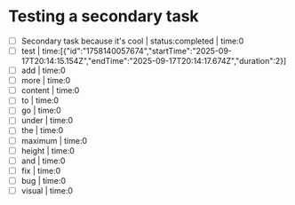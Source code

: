 # Testing a secondary task
<!-- type:task -->

- [ ] Secondary task because it's cool | status:completed | time:0
- [ ] test | time:[{"id":"1758140057674","startTime":"2025-09-17T20:14:15.154Z","endTime":"2025-09-17T20:14:17.674Z","duration":2}]
- [ ] add | time:0
- [ ] more | time:0
- [ ] content | time:0
- [ ] to | time:0
- [ ] go | time:0
- [ ] under | time:0
- [ ] the | time:0
- [ ] maximum | time:0
- [ ] height | time:0
- [ ] and | time:0
- [ ] fix | time:0
- [ ] bug | time:0
- [ ] visual | time:0